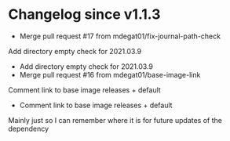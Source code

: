 # Changelog since v1.1.3
- Merge pull request #17 from mdegat01/fix-journal-path-check

Add directory empty check for 2021.03.9 
- Add directory empty check for 2021.03.9 
- Merge pull request #16 from mdegat01/base-image-link

Comment link to base image releases + default 
- Comment link to base image releases + default

Mainly just so I can remember where it is for future updates of the dependency 
